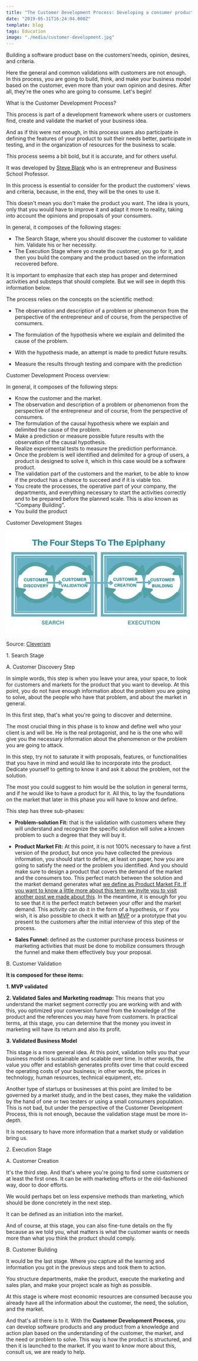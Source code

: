 ```yaml
---
title: "The Customer Development Process: Developing a consumer product for consumers"
date: "2019-05-31T16:24:04.000Z"
template: blog
tags: Education
image: "./media/customer-development.jpg"
---
```


Building a software product base on the customers'needs, opinion, desires, and criteria.

<youtube-video id="xr2zFXblSRM"></youtube-video>

Here the general and common validations with customers are not enough. In this process, you are going to build, think, and make your business model based on the customer, even more than your own opinion and desires. After all, they're the ones who are going to consume. Let's begin!

<title-2>What is the Customer Development Process?</title-2>


This process is part of a development framework where users or customers find, create and validate the market of your business idea. 

And as if this were not enough, in this process users also participate in defining the features of your product to suit their needs better, participate in testing, and in the organization of resources for the business to scale. 

This process seems a bit bold, but it is accurate, and for others useful. 

It was developed by [Steve Blank](https://steveblank.com/) who is an entrepreneur and Business School Professor. 

In this process is essential to consider for the product the customers' views and criteria, because, in the end, they will be the ones to use it. 

This doesn't mean you don't make the product you want. The idea is yours, only that you would have to improve it and adapt it more to reality, taking into account the opinions and proposals of your consumers. 

In general, it composes of the following stages:

* The Search Stage, where you should discover the customer to validate him. Validate his or her necessity. 
* The Execution Stage where yo create the customer, you go for it, and then you build the company and the product based on the information recovered before.

It is important to emphasize that each step has proper and determined activities and substeps that should complete. But we will see in depth this information below. 


The process relies on the concepts on the scientific method:

- The observation and description of a problem or phenomenon from the perspective of the entrepreneur and of course, from the perspective of consumers. 

- The formulation of the hypothesis where we explain and delimited the cause of the problem.

- With the hypothesis made, an attempt is made to predict future results.

- Measure the results through testing and compare with the prediction

<title-2>Customer Development Process overview:</title-2>

In general, it composes of the following steps:

* Know the customer and the market.
* The observation and description of a problem or phenomenon from the perspective of the entrepreneur and of course, from the perspective of consumers. 
* The formulation of the causal hypothesis where we explain and delimited the cause of the problem.
* Make a prediction or measure possible future results with the observation of the causal hypothesis. 
* Realize experimental tests to measure the prediction performance.
* Once the problem is well identified and delimited for a group of users, a product is designed to solve it, which in this case would be a software product.
* The validation part of the customers and the market, to be able to know if the product has a chance to succeed and if it is viable too.
* You create the processes, the operative part of your company, the departments, and everything necessary to start the activities correctly and to be prepared before the planned scale. This is also known as "Company Building". 
* You build the product

<title-2>Customer Development Stages</title-2>

![customer-development](./media/customer-development-process.jpg)

Source: [Cleverism](https://www.cleverism.com/how-customer-development-model-work/)


<title-2>1. Search Stage</title-2>

<title-3>A. Customer Discovery Step</title-3>

In simple words, this step is when you leave your area, your space, to look for customers and markets for the product that you want to develop.  At this point, you do not have enough information about the problem you are going to solve, about the people who have that problem, and about the market in general. 

In this first step, that's what you're going to discover and determine. 

The most crucial thing in this phase is to know and define well who your client is and will be. He is the real protagonist, and he is the one who will give you the necessary information about the phenomenon or the problem you are going to attack. 

In this step, try not to saturate it with proposals, features, or functionalities that you have in mind and would like to incorporate into the product. Dedicate yourself to getting to know it and ask it about the problem, not the solution. 

The most you could suggest to him would be the solution in general terms, and if he would like to have a product for it. All this, to lay the foundations on the market that later in this phase you will have to know and define. 

This step has three sub-phases:

* **Problem-solution Fit:** that is the validation with customers where they will understand and recognize the specific solution will solve a known problem to such a degree that they will buy it.

* **Product Market Fit:** At this point, it is not 100% necessary to have a first version of the product, but once you have collected the previous information, you should start to define, at least on paper, how you are going to satisfy the need or the problem you identified. And you should make sure to design a product that covers the demand of the market and the consumers too. This perfect match between the solution and the market demand generates what [we define as Product Market Fit. If you want to know a little more about this term we invite you to visit another post we made about this](https://cobuildlab.com/blog/achieving-product-market-fit-in-your-software-product/). In the meantime, it is enough for you to see that it is the perfect match between your offer and the market demand. This activity can do it in the form of a hypothesis, or if you wish, it is also possible to check it with an [MVP](https://cobuildlab.com/blog/minimum-viable-product/) or a prototype that you present to the customers after the initial interview of this step of the process. 

* **Sales Funnel:** defined as the customer purchase process business or marketing activities that must be done to mobilize consumers through the funnel and make them effectively buy your proposal.

<title-3>B. Customer Validation</title-3>

**It is composed for these items:**

**1. MVP validated**

**2. Validated Sales and Marketing roadmap:** This means that you understand the market segment correctly you are working with and with this, you optimized your conversion funnel from the knowledge of the product and the references you may have from customers. In practical terms, at this stage, you can determine that the money you invest in marketing will have its return and also its profit.


**3. Validated Business Model**

This stage is a more general idea. At this point, validation tells you that your business model is sustainable and scalable over time. In other words, the value you offer and establish generates profits over time that could exceed the operating costs of your business; in other words, the prices in technology, human resources, technical equipment, etc. 

Another type of startups or businesses at this point are limited to be governed by a market study,  and in the best cases, they make the validation by the hand of one or two testers or using a small consumers population. This is not bad, but under the perspective of the Customer Development Process, this is not enough, because the validation stage must be more in-depth. 

It is necessary to have more information that a market study or validation bring us. 

<title-2>2. Execution Stage</title-2>

<title-3>A. Customer Creation</title-3>

It's the third step. And that's where you're going to find some customers or at least the first ones. It can be with marketing efforts or the old-fashioned way, door to door efforts.

We would perhaps bet on less expensive methods than marketing, which should be done concretely in the next step. 

It can be defined as an initiation into the market. 

And of course, at this stage, you can also fine-tune details on the fly because as we told you, what matters is what the customer wants or needs more than what you think the product should comply. 

<title-3>B. Customer Building</title-3>

It would be the last stage. Where you capture all the learning and information you got in the previous steps and took them to action.

You structure departments, make the product, execute the marketing and sales plan, and make your project scale as high as possible. 

At this stage is where most economic resources are consumed because you already have all the information about the customer, the need, the solution, and the market. 

And that's all there is to it. With the **Customer Development Process**, you can develop software products and any product from a knowledge and action plan based on the understanding of the customer, the market, and the need or problem to solve. This way is how the product is structured, and then it is launched to the market. If you want to know more about this, consult us, we are ready to help.

